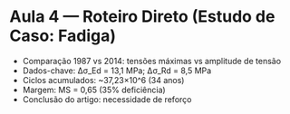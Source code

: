 # Aula 4 — Roteiro Direto (Estudo de Caso: Fadiga)

- Comparação 1987 vs 2014: tensões máximas vs amplitude de tensão
- Dados-chave: Δσ_Ed = 13,1 MPa; Δσ_Rd = 8,5 MPa
- Ciclos acumulados: ~37,23×10^6 (34 anos)
- Margem: MS = 0,65 (35% deficiência)
- Conclusão do artigo: necessidade de reforço
